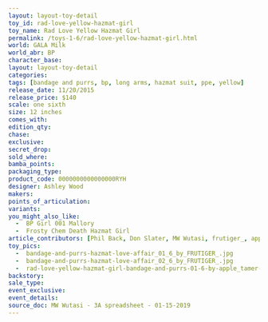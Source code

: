 ```yaml
---
layout: layout-toy-detail 
toy_id: rad-love-yellow-hazmat-girl
toy_name: Rad Love Yellow Hazmat Girl
permalink: /toys-1-6/rad-love-yellow-hazmat-girl.html
world: GALA Milk
world_abr: BP
character_base: 
layout: layout-toy-detail
categories: 
tags: [bandage and purrs, bp, long arms, hazmat suit, ppe, yellow]
release_date: 11/20/2015
release_price: $140 
scale: one sixth
size: 12 inches
comes_with: 
edition_qty: 
chase: 
exclusive: 
secret_drop: 
sold_where: 
bamba_points: 
packaging_type: 
product_code: 0000000000000000RYH
designer: Ashley Wood
makers: 
points_of_articulation: 
variants: 
you_might_also_like: 
  -  BP Girl 001 Mallory
  -  Frosty Chem Death Hazmat Girl
article_contributors: [Phil Back, Don Slater, MW Wutasi, frutiger_, apple_tamer]
toy_pics: 
  -  bandage-and-purrs-hazmat-love-affair_01_6_by_FRUTIGER_.jpg
  -  bandage-and-purrs-hazmat-love-affair_02_6_by_FRUTIGER_.jpg
  -  rad-love-yellow-hazmat-girl-bandage-and-purrs-01-6-by-apple_tamer-batedbunnytoys.jpg
backstory: 
sale_type: 
event_exclusive: 
event_details: 
source_doc: MW Wutasi - 3A spreadsheet - 01-15-2019
---
```

